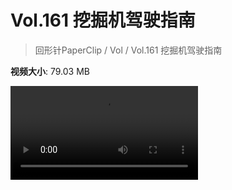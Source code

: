 # Vol.161 挖掘机驾驶指南

> 回形针PaperClip / Vol / Vol.161 挖掘机驾驶指南

**视频大小**: 79.03 MB

<div class="video"><video src="https://file.hsyhx.top/video/PaperClip/Vol/161.mp4" controls preload>🤔 您的浏览器不支持 video 标签</video></div>